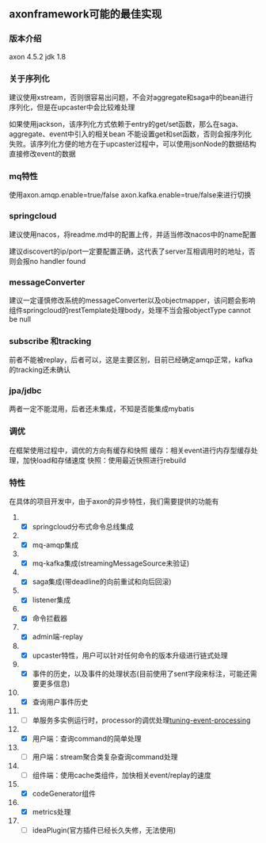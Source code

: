 ## axonframework可能的最佳实现

### 版本介绍
axon 4.5.2
jdk 1.8

### 关于序列化
建议使用xstream，否则很容易出问题，不会对aggregate和saga中的bean进行序列化，但是在upcaster中会比较难处理

如果使用jackson，该序列化方式依赖于entry的get/set函数，那么在saga、aggregate、event中引入的相关bean 不能设置get和set函数，否则会报序列化失败。该序列化方便的地方在于upcaster过程中，可以使用jsonNode的数据结构直接修改event的数据

### mq特性
使用axon.amqp.enable=true/false axon.kafka.enable=true/false来进行切换

### springcloud
建议使用nacos，将readme.md中的配置上传，并适当修改nacos中的name配置

建议discovert的ip/port一定要配置正确，这代表了server互相调用时的地址，否则会报no handler found

### messageConverter
建议一定谨慎修改系统的messageConverter以及objectmapper，该问题会影响组件springcloud的restTemplate处理body，处理不当会报objectType cannot be null

### subscribe 和tracking
前者不能被replay，后者可以，这是主要区别，目前已经确定amqp正常，kafka的tracking还未确认

### jpa/jdbc
两者一定不能混用，后者还未集成，不知是否能集成mybatis

### 调优
在框架使用过程中，调优的方向有缓存和快照
缓存：相关event进行内存型缓存处理，加快load和存储速度
快照：使用最近快照进行rebuild

### 特性
在具体的项目开发中，由于axon的异步特性，我们需要提供的功能有
1. - [x] springcloud分布式命令总线集成
2. - [x] mq-amqp集成
3. - [x] mq-kafka集成(streamingMessageSource未验证)
4. - [x] saga集成(带deadline的向前重试和向后回滚)
5. - [x] listener集成
6. - [x] 命令拦截器
7. - [x] admin端-replay
8. - [x] upcaster特性，用户可以针对任何命令的版本升级进行链式处理
9. - [x] 事件的历史，以及事件的处理状态(目前使用了sent字段来标注，可能还需要更多信息)
10. - [x]  查询用户事件历史
11. - [ ]  单服务多实例运行时，processor的调优处理[tuning-event-processing](https://docs.axoniq.io/reference-guide/v/4.2/operations-guide/runtime-tuning/tuning-event-processing)
12. - [x] 用户端：查询command的简单处理
13. - [ ] 用户端：stream聚合类复杂查询command处理
14. - [ ] 组件端：使用cache类组件，加快相关event/replay的速度
15. - [x] codeGenerator组件
16. - [x] metrics处理
17. - [ ] ideaPlugin(官方插件已经长久失修，无法使用)
